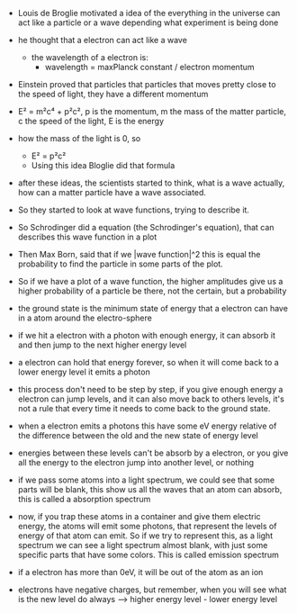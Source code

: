* Louis de Broglie motivated a idea of the everything in the universe can act like a particle or a wave depending what experiment is being done
* he thought that a electron can act like a wave
  * the wavelength of a electron is:
    * wavelength = maxPlanck constant / electron momentum

* Einstein proved that particles that particles that moves pretty close to the speed of light, they have a different momentum
* E² = m²c⁴ + p²c², p is the momentum, m the mass of the matter particle, c the speed of the light, E is the energy
* how the mass of the light is 0, so
  * E² = p²c²
  * Using this idea Bloglie did that formula

* after these ideas, the scientists started to think, what is a wave actually, how can a matter particle have a wave associated.
* So they started to look at wave functions, trying to describe it.
* So Schrodinger did a equation (the Schrodinger's equation), that can describes this wave function in a plot
* Then Max Born, said that if we |wave function|^2 this is equal the probability to find the particle in some parts of the plot.
* So if we have a plot of a wave function, the higher amplitudes give us a higher probability of a particle be there, not the certain, but a probability


* the ground state is the minimum state of energy that a electron can have in a atom around the electro-sphere
* if we hit a electron with a photon with enough energy, it can absorb it and then jump to the next higher energy level
* a electron can hold that energy forever, so when it will come back to a lower energy level it emits a photon
* this process don't need to be step by step, if you give enough energy a electron can jump levels, and it can also move back to others levels, it's not a rule that every time it needs to come back to the ground state.
* when a electron emits a photons this have some eV energy relative of the difference between the old and the new state of energy level
* energies between these levels can't be absorb by a electron, or you give all the energy to the electron jump into another level, or nothing
* if we pass some atoms into a light spectrum, we could see that some parts will be blank, this show us all the waves that an atom can absorb, this is called a absorption spectrum
* now, if you trap these atoms in a container and give them electric energy, the atoms will emit some photons, that represent the levels of energy of that atom can emit. So if we try to represent this, as a light spectrum we can see a light spectrum almost blank, with just some specific parts that have some colors. This is called emission spectrum
* if a electron has more than 0eV, it will be out of the atom as an ion
* electrons have negative charges, but remember, when you will see what is the new level do always --> higher energy level - lower energy level

